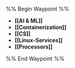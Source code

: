 %% Begin Waypoint %%
- **[[AI & ML]]**
- **[[Containerization]]**
- **[[CS]]**
- **[[Linux-Services]]**
- **[[Processors]]**

%% End Waypoint %%
